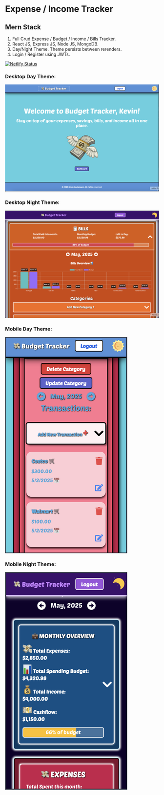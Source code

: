 # Expense / Income Tracker

## Mern Stack

1. Full Crud Expense / Budget / Income / Bills Tracker.
2. React JS, Express JS, Node JS, MongoDB.
3. Day/Night Theme. Theme persists between rerenders.
4. Login / Register using JWTs.

[![Netlify Status](https://api.netlify.com/api/v1/badges/3c16c6ea-8f0a-407c-bea4-f4f1ff4b446a/deploy-status)](https://app.netlify.com/sites/budget-tracker-mern/deploys)

### Desktop Day Theme:

![alt text](/client/public/Desktop1.png)

### Desktop Night Theme:

![alt text](/client/public/Desktop2.png)

### Mobile Day Theme:

<img src="/client/public/Day-Mobile.png" width="400" >

### Mobile Night Theme:

<img src="/client/public/Night-Mobile.png" width="400" >
